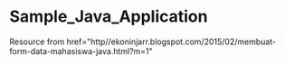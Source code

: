 # Sample_Java_Application
Resource from <a>href="http//ekoninjarr.blogspot.com/2015/02/membuat-form-data-mahasiswa-java.html?m=1"</a>
